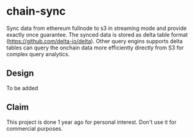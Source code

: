 # chain-sync
Sync data from ethereum fullnode to s3 in streaming mode and provide exactly once guarantee. The synced data is stored as delta table format (https://github.com/delta-io/delta).
Other query engins supports delta tables can query the onchain data more efficiently directly from S3 for complex query analytics.

## Design
To be added

## Claim
This project is done 1 year ago for personal interest. Don't use it for commercial purposes.
